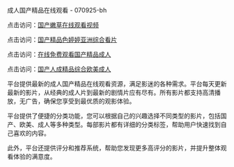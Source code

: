 成人国产精品在线观看 - 070925-bh

点击访问：<a href="https://heiliaoga6s9v.pages.dev">国产嫩草在线观看视频</a>

点击访问：<a href="https://heiliaoow5kzm.pages.dev">国产精品色婷婷亚洲综合看片</a>

点击访问：<a href="https://heiliao2dmwwy.pages.dev">在线免费观看国产精品成人</a>

点击访问：<a href="https://heiliaoll4qsx.pages.dev">国产人成精品综合欧美成人</a>

平台提供最新的成人国产精品在线观看资源，满足影迷的各种需求。平台每天更新最新的影片，从经典的成人片到最新的剧情片应有尽有。所有影片都支持高清播放，无广告，确保您享受到最优质的观影体验。

平台提供了便捷的分类功能，您可以根据自己的兴趣选择不同类型的影片，包括国产、欧美、成人等多种类型。每部影片都有详细的分类标签，帮助用户快速找到自己喜欢的内容。

此外，平台还提供评分和推荐系统，帮助您发现更多高评分的影片，并提升整体观看体验的满意度。

<span style="display:none;">[Canonical link](https://github.com/haysongdi20250709/haysongdi20250709 ）</span>
